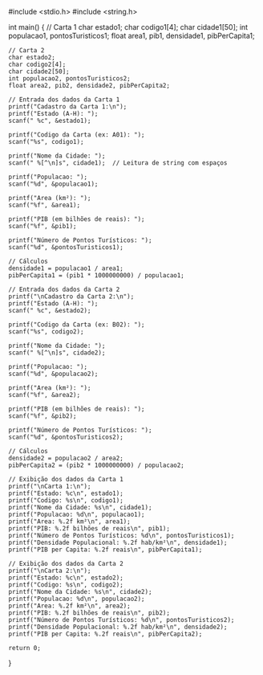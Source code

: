 #include <stdio.h>
#include <string.h>

int main() {
    // Carta 1
    char estado1;
    char codigo1[4];
    char cidade1[50];
    int populacao1, pontosTuristicos1;
    float area1, pib1, densidade1, pibPerCapita1;

    // Carta 2
    char estado2;
    char codigo2[4];
    char cidade2[50];
    int populacao2, pontosTuristicos2;
    float area2, pib2, densidade2, pibPerCapita2;

    // Entrada dos dados da Carta 1
    printf("Cadastro da Carta 1:\n");
    printf("Estado (A-H): ");
    scanf(" %c", &estado1);

    printf("Codigo da Carta (ex: A01): ");
    scanf("%s", codigo1);

    printf("Nome da Cidade: ");
    scanf(" %[^\n]s", cidade1);  // Leitura de string com espaços

    printf("Populacao: ");
    scanf("%d", &populacao1);

    printf("Area (km²): ");
    scanf("%f", &area1);

    printf("PIB (em bilhões de reais): ");
    scanf("%f", &pib1);

    printf("Número de Pontos Turísticos: ");
    scanf("%d", &pontosTuristicos1);

    // Cálculos
    densidade1 = populacao1 / area1;
    pibPerCapita1 = (pib1 * 1000000000) / populacao1;

    // Entrada dos dados da Carta 2
    printf("\nCadastro da Carta 2:\n");
    printf("Estado (A-H): ");
    scanf(" %c", &estado2);

    printf("Codigo da Carta (ex: B02): ");
    scanf("%s", codigo2);

    printf("Nome da Cidade: ");
    scanf(" %[^\n]s", cidade2);

    printf("Populacao: ");
    scanf("%d", &populacao2);

    printf("Area (km²): ");
    scanf("%f", &area2);

    printf("PIB (em bilhões de reais): ");
    scanf("%f", &pib2);

    printf("Número de Pontos Turísticos: ");
    scanf("%d", &pontosTuristicos2);

    // Cálculos
    densidade2 = populacao2 / area2;
    pibPerCapita2 = (pib2 * 1000000000) / populacao2;

    // Exibição dos dados da Carta 1
    printf("\nCarta 1:\n");
    printf("Estado: %c\n", estado1);
    printf("Codigo: %s\n", codigo1);
    printf("Nome da Cidade: %s\n", cidade1);
    printf("Populacao: %d\n", populacao1);
    printf("Area: %.2f km²\n", area1);
    printf("PIB: %.2f bilhões de reais\n", pib1);
    printf("Número de Pontos Turísticos: %d\n", pontosTuristicos1);
    printf("Densidade Populacional: %.2f hab/km²\n", densidade1);
    printf("PIB per Capita: %.2f reais\n", pibPerCapita1);

    // Exibição dos dados da Carta 2
    printf("\nCarta 2:\n");
    printf("Estado: %c\n", estado2);
    printf("Codigo: %s\n", codigo2);
    printf("Nome da Cidade: %s\n", cidade2);
    printf("Populacao: %d\n", populacao2);
    printf("Area: %.2f km²\n", area2);
    printf("PIB: %.2f bilhões de reais\n", pib2);
    printf("Número de Pontos Turísticos: %d\n", pontosTuristicos2);
    printf("Densidade Populacional: %.2f hab/km²\n", densidade2);
    printf("PIB per Capita: %.2f reais\n", pibPerCapita2);

    return 0;
}
